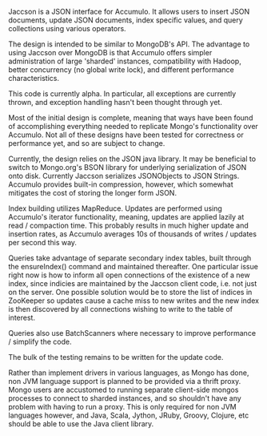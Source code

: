 Jaccson is a JSON interface for Accumulo. It allows users to insert JSON documents, update JSON documents, index specific values, and query collections using various operators.

The design is intended to be similar to MongoDB's API. The advantage to using Jaccson over MongoDB is that Accumulo offers simpler administration of large 'sharded' instances, compatibility with Hadoop, better concurrency (no global write lock), and different performance characteristics.

This code is currently alpha. In particular, all exceptions are currently thrown, and exception handling hasn't been thought through yet.

Most of the initial design is complete, meaning that ways have been found of accomplishing everything needed to replicate Mongo's functionality over Accumulo. Not all of these designs have been tested for correctness or performance yet, and so are subject to change. 

Currently, the design relies on the JSON java library. It may be beneficial to switch to Mongo.org's BSON library for underlying serialization of JSON onto disk. Currently Jaccson serializes JSONObjects to JSON Strings. Accumulo provides built-in compression, however, which somewhat mitigates the cost of storing the longer form JSON.

Index building utilizes MapReduce. Updates are performed using Accumulo's iterator functionality, meaning, updates are applied lazily at read / compaction time. This probably results in much higher update and insertion rates, as Accumulo averages 10s of thousands of writes / updates per second this way.

Queries take advantage of separate secondary index tables, built through the ensureIndex() command and maintained thereafter. One particular issue right now is how to inform all open connections of the existence of a new index, since indicies are maintained by the Jaccson client code, i.e. not just on the server. One possible solution would be to store the list of indices in ZooKeeper so updates cause a cache miss to new writes and the new index is then discovered by all connections wishing to write to the table of interest.

Queries also use BatchScanners where necessary to improve performance / simplify the code.

The bulk of the testing remains to be written for the update code.

Rather than implement drivers in various languages, as Mongo has done, non JVM language support is planned to be provided via a thrift proxy. Mongo users are accustomed to running separate client-side mongos processes to connect to sharded instances, and so shouldn't have any problem with having to run a proxy. This is only required for non JVM languages however, and Java, Scala, Jython, JRuby, Groovy, Clojure, etc should be able to use the Java client library.